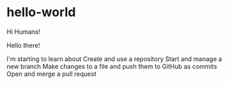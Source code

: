 # hello-world

Hi Humans!

Hello there! 

I'm starting to learn about 
Create and use a repository
Start and manage a new branch
Make changes to a file and push them to GitHub as commits
Open and merge a pull request
